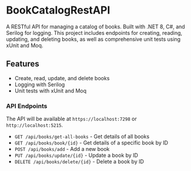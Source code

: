 # BookCatalogRestAPI

A RESTful API for managing a catalog of books. Built with .NET 8, C#, and Serilog for logging. This project includes endpoints for creating, reading, updating, and deleting books, as well as comprehensive unit tests using xUnit and Moq.

## Features

- Create, read, update, and delete books
- Logging with Serilog
- Unit tests with xUnit and Moq

### API Endpoints

The API will be available at `https://localhost:7298` or `http://localhost:5215`.

- `GET /api/books/get-all-books` - Get details of all books
- `GET /api/books/book/{id}` - Get details of a specific book by ID
- `POST /api/books/add` - Add a new book
- `PUT /api/books/update/{id}` - Update a book by ID
- `DELETE /api/books/delete/{id}` - Delete a book by ID
